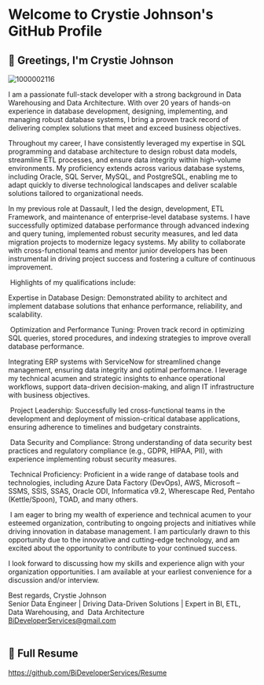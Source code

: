 
# Welcome to Crystie Johnson's GitHub Profile

## 👋 Greetings, I'm Crystie Johnson 

![1000002116](https://github.com/user-attachments/assets/1928d91c-04a6-4df7-ae57-9be69df00479)

I am a passionate full-stack developer with a strong background in Data Warehousing and Data Architecture. With over 20 years of hands-on experience in database development, designing, implementing, and managing robust database systems, I bring a proven track record of delivering complex solutions that meet and exceed business objectives. 

Throughout my career, I have consistently leveraged my expertise in SQL programming and database architecture to design robust data models, streamline ETL processes, and ensure data integrity within high-volume environments. My proficiency extends across various database systems, including Oracle, SQL Server, MySQL, and PostgreSQL, enabling me to adapt quickly to diverse technological landscapes and deliver scalable solutions tailored to organizational needs.

In my previous role at Dassault, I led the design, development, ETL Framework, and maintenance of enterprise-level database systems. I have successfully optimized database performance through advanced indexing and query tuning, implemented robust security measures, and led data migration projects to modernize legacy systems. My ability to collaborate with cross-functional teams and mentor junior developers has been instrumental in driving project success and fostering a culture of continuous improvement.

 Highlights of my qualifications include: 

Expertise in Database Design: Demonstrated ability to architect and implement database solutions that enhance performance, reliability, and scalability.

 Optimization and Performance Tuning: Proven track record in optimizing SQL queries, stored procedures, and indexing strategies to improve overall database performance.

Integrating ERP systems with ServiceNow for streamlined change management, ensuring data integrity and optimal performance. I leverage my technical acumen and strategic insights to enhance operational workflows, support data-driven decision-making, and align IT infrastructure with business objectives.

 Project Leadership: Successfully led cross-functional teams in the development and deployment of mission-critical database applications, ensuring adherence to timelines and budgetary constraints.

 Data Security and Compliance: Strong understanding of data security best practices and regulatory compliance (e.g., GDPR, HIPAA, PII), with experience implementing robust security measures.

 Technical Proficiency: Proficient in a wide range of database tools and technologies, including Azure Data Factory (DevOps), AWS, Microsoft – SSMS, SSIS, SSAS, Oracle ODI, Informatica v9.2, Wherescape Red, Pentaho (Kettle/Spoon), TOAD, and many others.

 I am eager to bring my wealth of experience and technical acumen to your esteemed organization, contributing to ongoing projects and initiatives while driving innovation in database management. I am particularly drawn to this opportunity due to the innovative and cutting-edge technology, and am excited about the opportunity to contribute to your continued success.

I look forward to discussing how my skills and experience align with your organization opportunities. I am available at your earliest convenience for a discussion and/or interview.


Best regards,
Crystie Johnson<br>
Senior Data Engineer | Driving Data-Driven Solutions | Expert in BI, ETL, Data Warehousing, and  Data Architecture<br>
BiDeveloperServices@gmail.com<br><br>

## 👋 Full Resume
https://github.com/BiDeveloperServices/Resume



